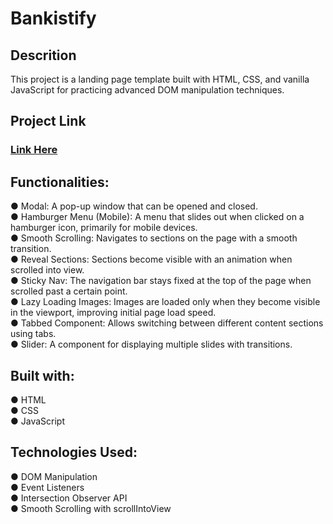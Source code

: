 # Bankistify

## Descrition
This project is a landing page template built with HTML, CSS, and vanilla JavaScript for practicing advanced DOM manipulation techniques.

## Project Link
 ### [Link Here](https://priyanshucoder007.github.io/Bankistify-site/)

## Functionalities:

● Modal: A pop-up window that can be opened and closed.<br>
● Hamburger Menu (Mobile): A menu that slides out when clicked on a hamburger icon, primarily for mobile devices.<br>
● Smooth Scrolling: Navigates to sections on the page with a smooth transition.<br>
● Reveal Sections: Sections become visible with an animation when scrolled into view.<br>
● Sticky Nav: The navigation bar stays fixed at the top of the page when scrolled past a certain point.<br>
● Lazy Loading Images: Images are loaded only when they become visible in the viewport, improving initial page load speed.<br>
● Tabbed Component: Allows switching between different content sections using tabs.<br>
● Slider: A component for displaying multiple slides with transitions.

## Built with:

● HTML<br>
● CSS<br>
● JavaScript<br>

## Technologies Used:

● DOM Manipulation<br>
● Event Listeners<br>
● Intersection Observer API<br>
● Smooth Scrolling with scrollIntoView
